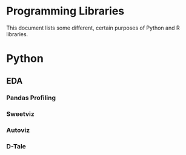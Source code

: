# Programming Libraries

This document lists some different, certain purposes of Python and R libraries.  


# Python
## EDA
### Pandas Profiling

### Sweetviz

### Autoviz

### D-Tale
